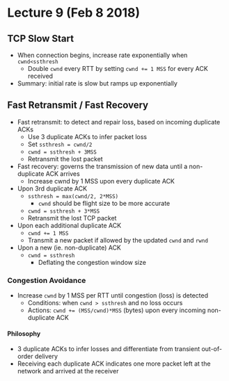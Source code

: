 # Lecture 9 (Feb 8 2018)
## TCP Slow Start
* When connection begins, increase rate exponentially when `cwnd<ssthresh`
  * Double `cwnd` every RTT by setting `cwnd += 1 MSS` for every ACK received
* Summary: initial rate is slow but ramps up exponentially 
## Fast Retransmit / Fast Recovery
* Fast retransmit: to detect and repair loss, based on incoming duplicate ACKs
  * Use 3 duplicate ACKs to infer packet loss
  * Set `ssthresh = cwnd/2`
  * `cwnd = ssthresh + 3MSS`
  * Retransmit the lost packet
* Fast recovery: governs the transmission of new data until a non-duplicate ACK arrives
  * Increase cwnd by 1 MSS upon every duplicate ACK
* Upon 3rd duplicate ACK
  * `ssthresh = max(cwnd/2, 2*MSS)`
    * `cwnd` should be flight size to be more accurate
  * `cwnd = ssthresh + 3*MSS`
  * Retransmit the lost TCP packet
* Upon each additional duplicate ACK
  * `cwnd += 1 MSS`
  * Transmit a new packet if allowed by the updated `cwnd` and `rwnd`
* Upon a new (ie. non-duplicate) ACK
  * `cwnd = ssthresh`
    * Deflating the congestion window size
### Congestion Avoidance
* Increase `cwnd` by 1 MSS per RTT until congestion (loss) is detected
  * Conditions: when `cwnd > ssthresh` and no loss occurs
  * Actions: `cwnd += (MSS/cwnd)*MSS` (bytes) upon every incoming non-duplicate ACK
#### Philosophy
* 3 duplicate ACKs to infer losses and differentiate from transient out-of-order delivery
* Receiving each duplicate ACK indicates one more packet left at the network and arrived at the receiver
